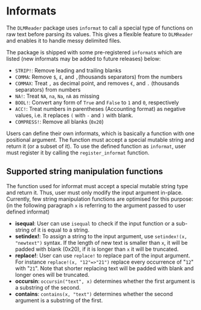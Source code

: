# Informats

The `DLMReader` package uses `informat` to call a special type of functions on raw text before parsing its values. This gives a flexible feature to `DLMReader` and enables it to handle messy delimited files.

The package is shipped with some pre-registered `informat`s which are listed (new informats may be added to future releases) below:

* `STRIP!`: Remove leading and trailing blanks
* `COMMA`: Remove `$`, `£`, and `,`(thousands separators) from the numbers
* `COMMAX`: Treat `,` as decimal point, and removes `€`, and `.` (thousands separators) from numbers
* `NA!`: Treat `NA`, `na`, `Na`, `nA` as missing
* `BOOL!`: Convert any form of `True` and `False` to `1` and `0`, respectively
* `ACC!`: Treat numbers in parentheses (Accounting format) as negative values, i.e. it replaces `(` with `-` and `)` with blank.
* `COMPRESS!`: Remove all blanks (`0x20`)

Users can define their own informats, which is basically a function with one positional argument. The function must accept a special mutable string and return it (or a subset of it). To use the defined function as `informat`, user must register it by calling the `register_informat` function.

## Supported string manipulation functions

The function used for informat must accept a special mutable string type and return it. Thus, user must only modify the input argument in-place. Currently, few string manipulation functions are optimised for this purpose: (in the following paragraph `x` is referring to the argument passed to user defined informat)

* **isequal**: User can use `isequal` to check if the input function or a sub-string of it is equal to a string.
* **setindex!**: To assign a string to the input argument, use `setindex!(x, "newtext")` syntax. If the length of new text is smaller than `x`, it will be padded with blank (0x20), if it is longer than `x` it will be truncated.
* **replace!**: User can use `replace!` to replace part of the input argument. For instance `replace!(x, "12"=>"21")` replace every occurrence of "`12`" with "`21`". Note that shorter replacing text will be padded with blank and longer ones will be truncated.
* **occursin**: `occursin("text", x)` determines whether the first argument is a substring of the second.
* **contains**: `contains(x, "text")` determines whether the second argument is a substring of the first.

